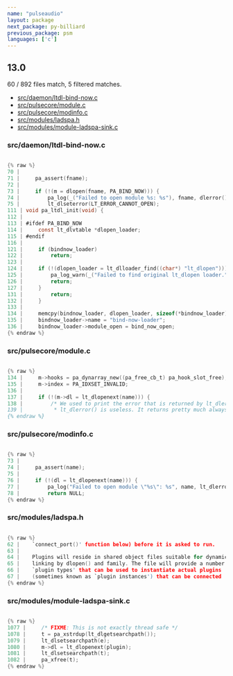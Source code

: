 ```yaml
---
name: "pulseaudio"
layout: package
next_package: py-billiard
previous_package: psm
languages: ['c']
---
```

## 13.0
60 / 892 files match, 5 filtered matches.

 - [src/daemon/ltdl-bind-now.c](#srcdaemonltdl-bind-nowc)
 - [src/pulsecore/module.c](#srcpulsecoremodulec)
 - [src/pulsecore/modinfo.c](#srcpulsecoremodinfoc)
 - [src/modules/ladspa.h](#srcmodulesladspah)
 - [src/modules/module-ladspa-sink.c](#srcmodulesmodule-ladspa-sinkc)

### src/daemon/ltdl-bind-now.c

```c

{% raw %}
70 | 
71 |     pa_assert(fname);
72 | 
73 |     if (!(m = dlopen(fname, PA_BIND_NOW))) {
74 |         pa_log(_("Failed to open module %s: %s"), fname, dlerror());
75 |         lt_dlseterror(LT_ERROR_CANNOT_OPEN);
111 | void pa_ltdl_init(void) {
112 | 
113 | #ifdef PA_BIND_NOW
114 |     const lt_dlvtable *dlopen_loader;
115 | #endif
116 | 
121 |     if (bindnow_loader)
122 |         return;
123 | 
124 |     if (!(dlopen_loader = lt_dlloader_find((char*) "lt_dlopen"))) {
125 |         pa_log_warn(_("Failed to find original lt_dlopen loader."));
126 |         return;
127 |     }
131 |         return;
132 |     }
133 | 
134 |     memcpy(bindnow_loader, dlopen_loader, sizeof(*bindnow_loader));
135 |     bindnow_loader->name = "bind-now-loader";
136 |     bindnow_loader->module_open = bind_now_open;
{% endraw %}

```
### src/pulsecore/module.c

```c

{% raw %}
134 |     m->hooks = pa_dynarray_new((pa_free_cb_t) pa_hook_slot_free);
135 |     m->index = PA_IDXSET_INVALID;
136 | 
137 |     if (!(m->dl = lt_dlopenext(name))) {
138 |         /* We used to print the error that is returned by lt_dlerror(), but
139 |          * lt_dlerror() is useless. It returns pretty much always "file not
{% endraw %}

```
### src/pulsecore/modinfo.c

```c

{% raw %}
73 | 
74 |     pa_assert(name);
75 | 
76 |     if (!(dl = lt_dlopenext(name))) {
77 |         pa_log("Failed to open module \"%s\": %s", name, lt_dlerror());
78 |         return NULL;
{% endraw %}

```
### src/modules/ladspa.h

```c

{% raw %}
62 |    `connect_port()' function below) before it is asked to run.
63 | 
64 |    Plugins will reside in shared object files suitable for dynamic
65 |    linking by dlopen() and family. The file will provide a number of
66 |    `plugin types' that can be used to instantiate actual plugins
67 |    (sometimes known as `plugin instances') that can be connected
{% endraw %}

```
### src/modules/module-ladspa-sink.c

```c

{% raw %}
1077 |     /* FIXME: This is not exactly thread safe */
1078 |     t = pa_xstrdup(lt_dlgetsearchpath());
1079 |     lt_dlsetsearchpath(e);
1080 |     m->dl = lt_dlopenext(plugin);
1081 |     lt_dlsetsearchpath(t);
1082 |     pa_xfree(t);
{% endraw %}

```